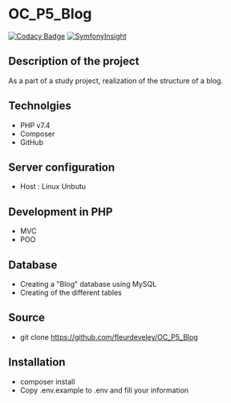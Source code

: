 # OC_P5_Blog
[![Codacy Badge](https://app.codacy.com/project/badge/Grade/daf4eb11bfe44fe0b619a80671dcfc7f)](https://www.codacy.com/gh/fleurdeveley/OC_P5_Blog/dashboard?utm_source=github.com&amp;utm_medium=referral&amp;utm_content=fleurdeveley/OC_P5_Blog&amp;utm_campaign=Badge_Grade)
[![SymfonyInsight](https://insight.symfony.com/projects/ba539702-398e-4251-98bd-338a427ea5c2/mini.svg)](https://insight.symfony.com/projects/ba539702-398e-4251-98bd-338a427ea5c2)

## Description of the project
As a part of a study project, realization of the structure of a blog.

## Technolgies
*  PHP v7.4
*  Composer
*  GitHub
  
## Server configuration
*  Host : Linux Unbutu

## Development in PHP
*  MVC
*  POO

## Database
*  Creating a "Blog" database using MySQL
*  Creating of the different tables

## Source
*  git clone https://github.com/fleurdeveley/OC_P5_Blog

## Installation
*  composer install
*  Copy .env.example to .env and fill your information
